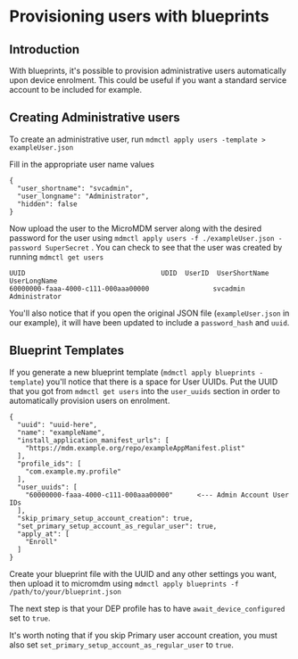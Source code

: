 # Provisioning users with blueprints

## Introduction

With blueprints, it's possible to provision administrative users automatically upon device enrolment. This could be useful if you want a standard service account to be included for example.

## Creating Administrative users

To create an administrative user, run `mdmctl apply users -template > exampleUser.json`

Fill in the appropriate user name values

```shell
{
  "user_shortname": "svcadmin",
  "user_longname": "Administrator",
  "hidden": false
}
```

Now upload the user to the MicroMDM server along with the desired password for the user using `mdmctl apply users -f ./exampleUser.json -password SuperSecret` . You can check to see that the user was created by running `mdmctl get users`

```shell
UUID                                  UDID  UserID  UserShortName  UserLongName
60000000-faaa-4000-c111-000aaa00000                svcadmin       Administrator
```

You'll also notice that if you open the original JSON file (`exampleUser.json` in our example), it will have been updated to include a `password_hash` and `uuid`.

## Blueprint Templates

If you generate a new blueprint template (`mdmctl apply blueprints -template`) you'll notice that there is a space for User UUIDs. Put the UUID that you got from `mdmctl get users` into the `user_uuids` section in order to automatically provision users on enrolment.

```shell
{
  "uuid": "uuid-here",
  "name": "exampleName",
  "install_application_manifest_urls": [
    "https://mdm.example.org/repo/exampleAppManifest.plist"
  ],
  "profile_ids": [
    "com.example.my.profile"
  ],
  "user_uuids": [
    "60000000-faaa-4000-c111-000aaa00000"      <--- Admin Account User IDs
  ],
  "skip_primary_setup_account_creation": true,
  "set_primary_setup_account_as_regular_user": true,
  "apply_at": [
    "Enroll"
  ]
}
```

Create your blueprint file with the UUID and any other settings you want, then upload it to micromdm using `mdmctl apply blueprints -f /path/to/your/blueprint.json`

The next step is that your DEP profile has to have `await_device_configured` set to `true`.

It's worth noting that if you skip Primary user account creation, you must also set `set_primary_setup_account_as_regular_user` to `true`.
